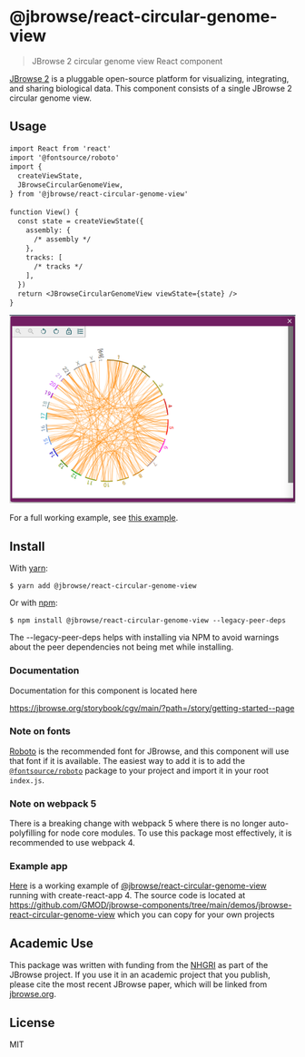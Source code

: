 # @jbrowse/react-circular-genome-view

> JBrowse 2 circular genome view React component

[JBrowse 2](https://jbrowse.org/jb2/) is a pluggable open-source platform for
visualizing, integrating, and sharing biological data. This component consists
of a single JBrowse 2 circular genome view.

## Usage

```tsx
import React from 'react'
import '@fontsource/roboto'
import {
  createViewState,
  JBrowseCircularGenomeView,
} from '@jbrowse/react-circular-genome-view'

function View() {
  const state = createViewState({
    assembly: {
      /* assembly */
    },
    tracks: [
      /* tracks */
    ],
  })
  return <JBrowseCircularGenomeView viewState={state} />
}
```

![](docs/img/exampleView.png)

For a full working example, see [this example](docs/example.md).

## Install

With [yarn](https://yarnpkg.com/):

```
$ yarn add @jbrowse/react-circular-genome-view
```

Or with [npm](https://npmjs.org/):

```
$ npm install @jbrowse/react-circular-genome-view --legacy-peer-deps
```

The --legacy-peer-deps helps with installing via NPM to avoid warnings about
the peer dependencies not being met while installing.

### Documentation

Documentation for this component is located here

https://jbrowse.org/storybook/cgv/main/?path=/story/getting-started--page

### Note on fonts

[Roboto](https://fonts.google.com/specimen/Roboto) is the recommended font for
JBrowse, and this component will use that font if it is available. The easiest
way to add it is to add the
[`@fontsource/roboto`](https://www.npmjs.com/package/@fontsource/roboto) package
to your project and import it in your root `index.js`.

### Note on webpack 5

There is a breaking change with webpack 5 where there is no longer
auto-polyfilling for node core modules. To use this package most effectively,
it is recommended to use webpack 4.

### Example app

[Here](https://jbrowse.org/demos/cgv/) is a working example of
[@jbrowse/react-circular-genome-view](https://www.npmjs.com/package/@jbrowse/react-circular-genome-view)
running with create-react-app 4. The source code is located at
https://github.com/GMOD/jbrowse-components/tree/main/demos/jbrowse-react-circular-genome-view
which you can copy for your own projects

## Academic Use

This package was written with funding from the [NHGRI](https://genome.gov/) as
part of the JBrowse project. If you use it in an academic project that you
publish, please cite the most recent JBrowse paper, which will be linked from
[jbrowse.org](https://jbrowse.org/).

## License

MIT
